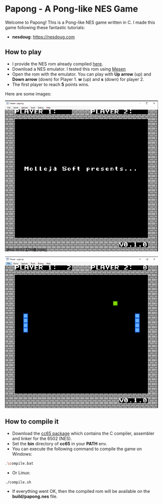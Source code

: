 # Papong - A Pong-like NES Game

Welcome to Papong! This is a Pong-like NES game written in C. I made this game following these fantastic tutorials:

* **nesdoug**: https://nesdoug.com


## How to play

* I provide the NES rom already compiled [here](dist/papong.nes).
* Download a NES emulator. I tested this rom using [Mesen](https://www.mesen.ca/)
* Open the rom with the emulator. You can play with **Up arrow** (up) and **Down arrow** (down) for Player 1. **w** (up) and **s** (down) for player 2.
* The first player to reach **5** points wins.

Here are some images:

![Introduction](docs/images/intro.png)

![Game](docs/images/first.png)

## How to compile it

* Download the [cc65 package](https://cc65.github.io/) which contains the C compiler, assembler and linker for the 6502 (NES).
* Set the **bin** directory of **cc65** in your **PATH** env.
* You can execute the following command to compile the game on Windows:

```bash
.\compile.bat
```

* Or Linux:

```bash
./compile.sh
```

* If everything went OK, then the compiled rom will be available on the **build/papong.nes** file.